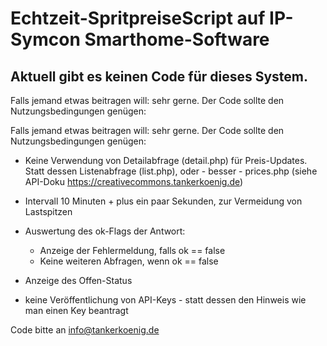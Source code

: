 # Echtzeit-SpritpreiseScript auf IP-Symcon Smarthome-Software

## Aktuell gibt es keinen Code für dieses System.

Falls jemand etwas beitragen will: sehr gerne. Der Code sollte den Nutzungsbedingungen genügen:

Falls jemand etwas beitragen will: sehr gerne. Der Code sollte den Nutzungsbedingungen genügen:

- Keine Verwendung von Detailabfrage (detail.php) für Preis-Updates. Statt dessen Listenabfrage (list.php), oder - besser - prices.php (siehe API-Doku https://creativecommons.tankerkoenig.de)

- Intervall 10 Minuten + plus ein paar Sekunden, zur Vermeidung von Lastspitzen

- Auswertung des ok-Flags der Antwort:
  - Anzeige der Fehlermeldung, falls ok == false
  - Keine weiteren Abfragen, wenn ok == false

- Anzeige des Offen-Status

- keine Veröffentlichung von API-Keys - statt dessen den Hinweis wie man einen Key beantragt


Code bitte an info@tankerkoenig.de
